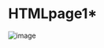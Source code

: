 # HTMLpage1*
![image](https://github.com/user-attachments/assets/8af619aa-b464-4d7a-b25b-bf32019c3e08)
